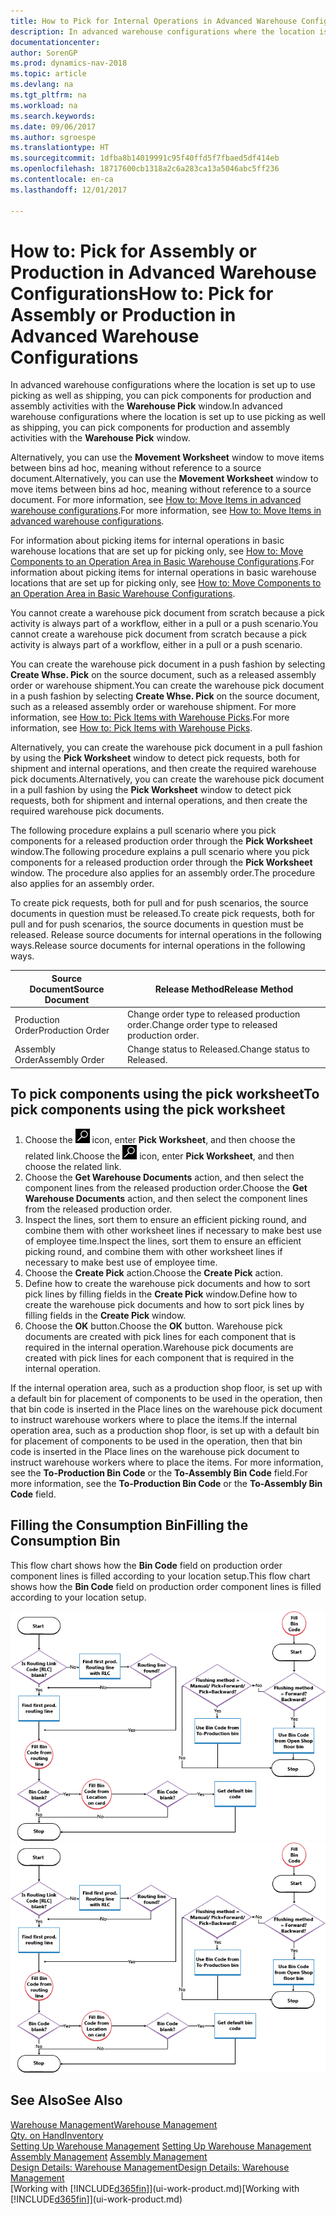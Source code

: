 ```yaml
---
title: How to Pick for Internal Operations in Advanced Warehouse Configurations
description: In advanced warehouse configurations where the location is set up to use picking as well as shipping, you can pick components for production and assembly activities with the **Warehouse Pick** window.
documentationcenter: 
author: SorenGP
ms.prod: dynamics-nav-2018
ms.topic: article
ms.devlang: na
ms.tgt_pltfrm: na
ms.workload: na
ms.search.keywords: 
ms.date: 09/06/2017
ms.author: sgroespe
ms.translationtype: HT
ms.sourcegitcommit: 1dfba8b14019991c95f40ffd5f7fbaed5df414eb
ms.openlocfilehash: 18717600cb1318a2c6a283ca13a5046abc5ff236
ms.contentlocale: en-ca
ms.lasthandoff: 12/01/2017

---
```

# <a name="how-to-pick-for-assembly-or-production-in-advanced-warehouse-configurations"></a><span data-ttu-id="6a4dd-103">How to: Pick for Assembly or Production in Advanced Warehouse Configurations</span><span class="sxs-lookup"><span data-stu-id="6a4dd-103">How to: Pick for Assembly or Production in Advanced Warehouse Configurations</span></span>
<span data-ttu-id="6a4dd-104">In advanced warehouse configurations where the location is set up to use picking as well as shipping, you can pick components for production and assembly activities with the **Warehouse Pick** window.</span><span class="sxs-lookup"><span data-stu-id="6a4dd-104">In advanced warehouse configurations where the location is set up to use picking as well as shipping, you can pick components for production and assembly activities with the **Warehouse Pick** window.</span></span>  

<span data-ttu-id="6a4dd-105">Alternatively, you can use the **Movement Worksheet** window to move items between bins ad hoc, meaning without reference to a source document.</span><span class="sxs-lookup"><span data-stu-id="6a4dd-105">Alternatively, you can use the **Movement Worksheet** window to move items between bins ad hoc, meaning without reference to a source document.</span></span> <span data-ttu-id="6a4dd-106">For more information, see [How to: Move Items in advanced warehouse configurations](warehouse-how-to-move-items-in-advanced-warehousing.md).</span><span class="sxs-lookup"><span data-stu-id="6a4dd-106">For more information, see [How to: Move Items in advanced warehouse configurations](warehouse-how-to-move-items-in-advanced-warehousing.md).</span></span>  

<span data-ttu-id="6a4dd-107">For information about picking items for internal operations in basic warehouse locations that are set up for picking only, see [How to: Move Components to an Operation Area in Basic Warehouse Configurations](warehouse-how-to-move-components-to-an-operation-area-in-basic-warehousing.md).</span><span class="sxs-lookup"><span data-stu-id="6a4dd-107">For information about picking items for internal operations in basic warehouse locations that are set up for picking only, see [How to: Move Components to an Operation Area in Basic Warehouse Configurations](warehouse-how-to-move-components-to-an-operation-area-in-basic-warehousing.md).</span></span>  

<span data-ttu-id="6a4dd-108">You cannot create a warehouse pick document from scratch because a pick activity is always part of a workflow, either in a pull or a push scenario.</span><span class="sxs-lookup"><span data-stu-id="6a4dd-108">You cannot create a warehouse pick document from scratch because a pick activity is always part of a workflow, either in a pull or a push scenario.</span></span>  

<span data-ttu-id="6a4dd-109">You can create the warehouse pick document in a push fashion by selecting **Create Whse. Pick** on the source document, such as a released assembly order or warehouse shipment.</span><span class="sxs-lookup"><span data-stu-id="6a4dd-109">You can create the warehouse pick document in a push fashion by selecting **Create Whse. Pick** on the source document, such as a released assembly order or warehouse shipment.</span></span> <span data-ttu-id="6a4dd-110">For more information, see [How to: Pick Items with Warehouse Picks](warehouse-how-to-pick-items-for-warehouse-shipment.md).</span><span class="sxs-lookup"><span data-stu-id="6a4dd-110">For more information, see [How to: Pick Items with Warehouse Picks](warehouse-how-to-pick-items-for-warehouse-shipment.md).</span></span>  

<span data-ttu-id="6a4dd-111">Alternatively, you can create the warehouse pick document in a pull fashion by using the **Pick Worksheet** window to detect pick requests, both for shipment and internal operations, and then create the required warehouse pick documents.</span><span class="sxs-lookup"><span data-stu-id="6a4dd-111">Alternatively, you can create the warehouse pick document in a pull fashion by using the **Pick Worksheet** window to detect pick requests, both for shipment and internal operations, and then create the required warehouse pick documents.</span></span>  

<span data-ttu-id="6a4dd-112">The following procedure explains a pull scenario where you pick components for a released production order through the **Pick Worksheet** window.</span><span class="sxs-lookup"><span data-stu-id="6a4dd-112">The following procedure explains a pull scenario where you pick components for a released production order through the **Pick Worksheet** window.</span></span> <span data-ttu-id="6a4dd-113">The procedure also applies for an assembly order.</span><span class="sxs-lookup"><span data-stu-id="6a4dd-113">The procedure also applies for an assembly order.</span></span>  

<span data-ttu-id="6a4dd-114">To create pick requests, both for pull and for push scenarios, the source documents in question must be released.</span><span class="sxs-lookup"><span data-stu-id="6a4dd-114">To create pick requests, both for pull and for push scenarios, the source documents in question must be released.</span></span> <span data-ttu-id="6a4dd-115">Release source documents for internal operations in the following ways.</span><span class="sxs-lookup"><span data-stu-id="6a4dd-115">Release source documents for internal operations in the following ways.</span></span>  

|<span data-ttu-id="6a4dd-116">Source Document</span><span class="sxs-lookup"><span data-stu-id="6a4dd-116">Source Document</span></span>|<span data-ttu-id="6a4dd-117">Release Method</span><span class="sxs-lookup"><span data-stu-id="6a4dd-117">Release Method</span></span>|  
|---------------------|--------------------|  
|<span data-ttu-id="6a4dd-118">Production Order</span><span class="sxs-lookup"><span data-stu-id="6a4dd-118">Production Order</span></span>|<span data-ttu-id="6a4dd-119">Change order type to released production order.</span><span class="sxs-lookup"><span data-stu-id="6a4dd-119">Change order type to released production order.</span></span>|  
|<span data-ttu-id="6a4dd-120">Assembly Order</span><span class="sxs-lookup"><span data-stu-id="6a4dd-120">Assembly Order</span></span>|<span data-ttu-id="6a4dd-121">Change status to Released.</span><span class="sxs-lookup"><span data-stu-id="6a4dd-121">Change status to Released.</span></span>|  

## <a name="to-pick-components-using-the-pick-worksheet"></a><span data-ttu-id="6a4dd-122">To pick components using the pick worksheet</span><span class="sxs-lookup"><span data-stu-id="6a4dd-122">To pick components using the pick worksheet</span></span>  
1.  <span data-ttu-id="6a4dd-123">Choose the ![Search for Page or Report](media/ui-search/search_small.png "Search for Page or Report icon") icon, enter **Pick Worksheet**, and then choose the related link.</span><span class="sxs-lookup"><span data-stu-id="6a4dd-123">Choose the ![Search for Page or Report](media/ui-search/search_small.png "Search for Page or Report icon") icon, enter **Pick Worksheet**, and then choose the related link.</span></span>  
2.  <span data-ttu-id="6a4dd-124">Choose the **Get Warehouse Documents** action, and then select the component lines from the released production order.</span><span class="sxs-lookup"><span data-stu-id="6a4dd-124">Choose the **Get Warehouse Documents** action, and then select the component lines from the released production order.</span></span>  
3.  <span data-ttu-id="6a4dd-125">Inspect the lines, sort them to ensure an efficient picking round, and combine them with other worksheet lines if necessary to make best use of employee time.</span><span class="sxs-lookup"><span data-stu-id="6a4dd-125">Inspect the lines, sort them to ensure an efficient picking round, and combine them with other worksheet lines if necessary to make best use of employee time.</span></span>  
4.  <span data-ttu-id="6a4dd-126">Choose the **Create Pick** action.</span><span class="sxs-lookup"><span data-stu-id="6a4dd-126">Choose the **Create Pick** action.</span></span>  
5.  <span data-ttu-id="6a4dd-127">Define how to create the warehouse pick documents and how to sort pick lines by filling fields in the **Create Pick** window.</span><span class="sxs-lookup"><span data-stu-id="6a4dd-127">Define how to create the warehouse pick documents and how to sort pick lines by filling fields in the **Create Pick** window.</span></span>  
6.  <span data-ttu-id="6a4dd-128">Choose the **OK** button.</span><span class="sxs-lookup"><span data-stu-id="6a4dd-128">Choose the **OK** button.</span></span> <span data-ttu-id="6a4dd-129">Warehouse pick documents are created with pick lines for each component that is required in the internal operation.</span><span class="sxs-lookup"><span data-stu-id="6a4dd-129">Warehouse pick documents are created with pick lines for each component that is required in the internal operation.</span></span>  

<span data-ttu-id="6a4dd-130">If the internal operation area, such as a production shop floor, is set up with a default bin for placement of components to be used in the operation, then that bin code is inserted in the Place lines on the warehouse pick document to instruct warehouse workers where to place the items.</span><span class="sxs-lookup"><span data-stu-id="6a4dd-130">If the internal operation area, such as a production shop floor, is set up with a default bin for placement of components to be used in the operation, then that bin code is inserted in the Place lines on the warehouse pick document to instruct warehouse workers where to place the items.</span></span> <span data-ttu-id="6a4dd-131">For more information, see the **To-Production Bin Code** or the **To-Assembly Bin Code** field.</span><span class="sxs-lookup"><span data-stu-id="6a4dd-131">For more information, see the **To-Production Bin Code** or the **To-Assembly Bin Code** field.</span></span>

## <a name="filling-the-consumption-bin"></a><span data-ttu-id="6a4dd-132">Filling the Consumption Bin</span><span class="sxs-lookup"><span data-stu-id="6a4dd-132">Filling the Consumption Bin</span></span>
<span data-ttu-id="6a4dd-133">This flow chart shows how the **Bin Code** field on production order component lines is filled according to your location setup.</span><span class="sxs-lookup"><span data-stu-id="6a4dd-133">This flow chart shows how the **Bin Code** field on production order component lines is filled according to your location setup.</span></span>

<span data-ttu-id="6a4dd-134">![Bin flow chart](media/binflow.png "BinFlow")</span><span class="sxs-lookup"><span data-stu-id="6a4dd-134">![Bin flow chart](media/binflow.png "BinFlow")</span></span>  

## <a name="see-also"></a><span data-ttu-id="6a4dd-135">See Also</span><span class="sxs-lookup"><span data-stu-id="6a4dd-135">See Also</span></span>
[<span data-ttu-id="6a4dd-136">Warehouse Management</span><span class="sxs-lookup"><span data-stu-id="6a4dd-136">Warehouse Management</span></span>](warehouse-manage-warehouse.md)  
[<span data-ttu-id="6a4dd-137">Qty. on Hand</span><span class="sxs-lookup"><span data-stu-id="6a4dd-137">Inventory</span></span>](inventory-manage-inventory.md)  
<span data-ttu-id="6a4dd-138">[Setting Up Warehouse Management](warehouse-setup-warehouse.md)   </span><span class="sxs-lookup"><span data-stu-id="6a4dd-138">[Setting Up Warehouse Management](warehouse-setup-warehouse.md)   </span></span>  
<span data-ttu-id="6a4dd-139">[Assembly Management](assembly-assemble-items.md)  </span><span class="sxs-lookup"><span data-stu-id="6a4dd-139">[Assembly Management](assembly-assemble-items.md)  </span></span>  
[<span data-ttu-id="6a4dd-140">Design Details: Warehouse Management</span><span class="sxs-lookup"><span data-stu-id="6a4dd-140">Design Details: Warehouse Management</span></span>](design-details-warehouse-management.md)  
<span data-ttu-id="6a4dd-141">[Working with [!INCLUDE[d365fin](includes/d365fin_md.md)]](ui-work-product.md)</span><span class="sxs-lookup"><span data-stu-id="6a4dd-141">[Working with [!INCLUDE[d365fin](includes/d365fin_md.md)]](ui-work-product.md)</span></span>

